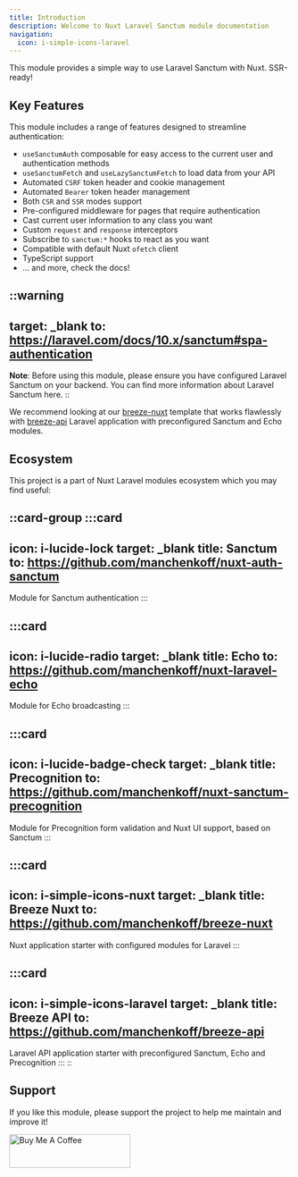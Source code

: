 ```yaml
---
title: Introduction
description: Welcome to Nuxt Laravel Sanctum module documentation
navigation:
  icon: i-simple-icons-laravel
---
```


This module provides a simple way to use Laravel Sanctum with Nuxt. SSR-ready!

## Key Features

This module includes a range of features designed to streamline authentication:

- `useSanctumAuth` composable for easy access to the current user and authentication methods
- `useSanctumFetch` and `useLazySanctumFetch` to load data from your API
- Automated `CSRF` token header and cookie management
- Automated `Bearer` token header management
- Both `CSR` and `SSR` modes support
- Pre-configured middleware for pages that require authentication
- Cast current user information to any class you want
- Custom `request` and `response` interceptors
- Subscribe to `sanctum:*` hooks to react as you want
- Compatible with default Nuxt `ofetch` client
- TypeScript support
- ... and more, check the docs!

::warning
---
target: _blank
to: https://laravel.com/docs/10.x/sanctum#spa-authentication
---
**Note**: Before using this module, please ensure you have configured Laravel Sanctum on your backend. 
You can find more information about Laravel Sanctum here.
::

We recommend looking at our [breeze-nuxt](https://github.com/manchenkoff/breeze-nuxt) template that works flawlessly with 
[breeze-api](https://github.com/manchenkoff/breeze-api) Laravel application with preconfigured Sanctum and Echo modules.

## Ecosystem

This project is a part of Nuxt Laravel modules ecosystem which you may find useful:

::card-group
  :::card
  ---
  icon: i-lucide-lock
  target: _blank
  title: Sanctum
  to: https://github.com/manchenkoff/nuxt-auth-sanctum
  ---
  Module for Sanctum authentication
  :::

  :::card
  ---
  icon: i-lucide-radio
  target: _blank
  title: Echo
  to: https://github.com/manchenkoff/nuxt-laravel-echo
  ---
  Module for Echo broadcasting
  :::

  :::card
  ---
  icon: i-lucide-badge-check
  target: _blank
  title: Precognition
  to: https://github.com/manchenkoff/nuxt-sanctum-precognition
  ---
  Module for Precognition form validation and Nuxt UI support, based on Sanctum
  :::

  :::card
  ---
  icon: i-simple-icons-nuxt
  target: _blank
  title: Breeze Nuxt
  to: https://github.com/manchenkoff/breeze-nuxt
  ---
  Nuxt application starter with configured modules for Laravel
  :::

  :::card
  ---
  icon: i-simple-icons-laravel
  target: _blank
  title: Breeze API
  to: https://github.com/manchenkoff/breeze-api
  ---
  Laravel API application starter with preconfigured Sanctum, Echo and Precognition
  :::
::

## Support

If you like this module, please support the project to help me maintain and improve it!

<a href="https://www.buymeacoffee.com/manchenkoff" target="_blank"><img src="https://cdn.buymeacoffee.com/buttons/v2/default-yellow.png" alt="Buy Me A Coffee" style="height: 60px !important;width: 217px !important;" ></a>


